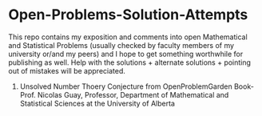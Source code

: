 # Open-Problems-Solution-Attempts
This repo contains my exposition and comments into open Mathematical and Statistical Problems (usually checked by faculty members of my university or/and my peers) and I hope to get something worthwhile for publishing as well.
Help with the solutions + alternate solutions + pointing out of mistakes will be appreciated.
1. Unsolved Number Thoery Conjecture from OpenProblemGarden Book- Prof. Nicolas Guay, Professor, Department of Mathematical and Statistical Sciences at the University of Alberta
